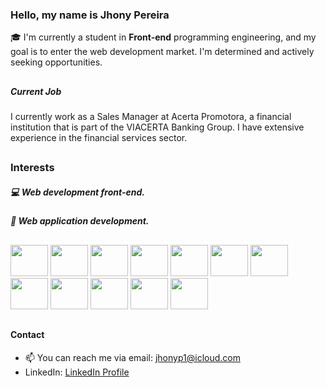 ### Hello, my name is **Jhony Pereira**
:mortar_board: I'm currently a student in **Front-end** programming engineering, and my goal is to enter the web development market. I'm determined and actively seeking opportunities.
##
##### Current Job
I currently work as a Sales Manager at Acerta Promotora, a financial institution that is part of the VIACERTA Banking Group. I have extensive experience in the financial services sector.
##
### Interests
##### :computer: Web development front-end.
##### :iphone: Web application development.

##

<div style="display: inline-block;"> 
  <img src="https://cdn.jsdelivr.net/gh/devicons/devicon/icons/html5/html5-original-wordmark.svg"/ height="50px" width="60px">
  <img src="https://cdn.jsdelivr.net/gh/devicons/devicon/icons/css3/css3-original-wordmark.svg"/ height="50px" width="60px">
  <img src="https://cdn.jsdelivr.net/gh/devicons/devicon/icons/bootstrap/bootstrap-original.svg"/ height="50px" width="60px"> 
  <img src="https://cdn.jsdelivr.net/gh/devicons/devicon/icons/javascript/javascript-original.svg"/ height="50px" width="60px">
  <img src="https://cdn.jsdelivr.net/gh/devicons/devicon/icons/git/git-original.svg"/ height="50px" width="60px">
  <img src="https://cdn.jsdelivr.net/gh/devicons/devicon/icons/github/github-original.svg" height="50px" width="60px">
  <img src="https://cdn.jsdelivr.net/gh/devicons/devicon/icons/react/react-original-wordmark.svg" height="50px" width="60px">
  <img src="https://cdn.jsdelivr.net/gh/devicons/devicon/icons/nodejs/nodejs-original-wordmark.svg" height="50px" width="60px">
  <img src="https://cdn.jsdelivr.net/gh/devicons/devicon/icons/nextjs/nextjs-original-wordmark.svg" height="50px" width="60px">
  <img src="https://cdn.jsdelivr.net/gh/devicons/devicon/icons/tailwindcss/tailwindcss-plain.svg" height="50px" width="60px"> 
  <img src="https://cdn.jsdelivr.net/gh/devicons/devicon/icons/typescript/typescript-plain.svg" height="50px" width="60px">
  <img src="https://cdn.jsdelivr.net/gh/devicons/devicon/icons/mysql/mysql-original-wordmark.svg" height="50px" width="60px">
</div>

##

#### Contact
- 📫 You can reach me via email: [jhonyp1@icloud.com](mailto:jhonyp1@icloud.com)
- LinkedIn: [LinkedIn Profile](https://www.linkedin.com/in/jhonypereiraduarte/)




